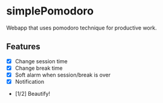 # simplePomodoro
Webapp that uses pomodoro technique for productive work.

## Features
- [x] Change session time
- [x] Change break time
- [x] Soft alarm when session/break is over
- [x] Notification
- [1/2] Beautify!
